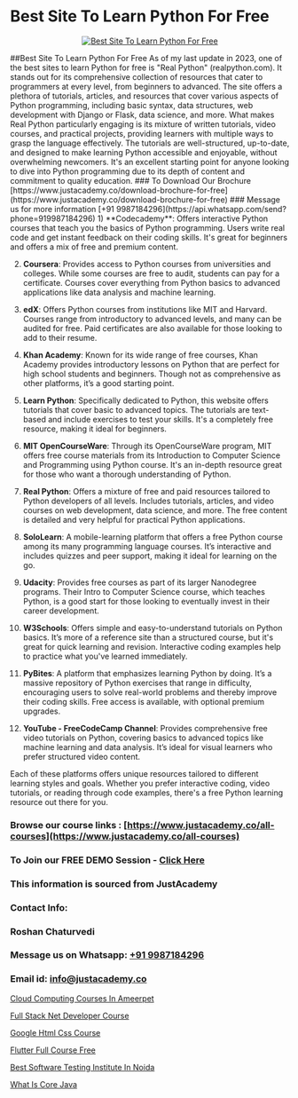 # Best Site To Learn Python For Free

<p align="center">
  <a href="https://justacademy.co/course-detail/python-training">
    <img src="https://justacademy.co/storage2/course_image/1709713400_course_image.webp" alt="Best Site To Learn Python For Free">
  </a>
</p>
##Best Site To Learn Python For Free
As of my last update in 2023, one of the best sites to learn Python for free is "Real Python" (realpython.com). It stands out for its comprehensive collection of resources that cater to programmers at every level, from beginners to advanced. The site offers a plethora of tutorials, articles, and resources that cover various aspects of Python programming, including basic syntax, data structures, web development with Django or Flask, data science, and more. What makes Real Python particularly engaging is its mixture of written tutorials, video courses, and practical projects, providing learners with multiple ways to grasp the language effectively. The tutorials are well-structured, up-to-date, and designed to make learning Python accessible and enjoyable, without overwhelming newcomers. It's an excellent starting point for anyone looking to dive into Python programming due to its depth of content and commitment to quality education.
### To Download Our Brochure [https://www.justacademy.co/download-brochure-for-free](https://www.justacademy.co/download-brochure-for-free)
### Message us for more information [+91 9987184296](https://api.whatsapp.com/send?phone=919987184296)
1) **Codecademy**: Offers interactive Python courses that teach you the basics of Python programming. Users write real code and get instant feedback on their coding skills. It's great for beginners and offers a mix of free and premium content.

2) **Coursera**: Provides access to Python courses from universities and colleges. While some courses are free to audit, students can pay for a certificate. Courses cover everything from Python basics to advanced applications like data analysis and machine learning.

3) **edX**: Offers Python courses from institutions like MIT and Harvard. Courses range from introductory to advanced levels, and many can be audited for free. Paid certificates are also available for those looking to add to their resume.

4) **Khan Academy**: Known for its wide range of free courses, Khan Academy provides introductory lessons on Python that are perfect for high school students and beginners. Though not as comprehensive as other platforms, it’s a good starting point.

5) **Learn Python**: Specifically dedicated to Python, this website offers tutorials that cover basic to advanced topics. The tutorials are text-based and include exercises to test your skills. It's a completely free resource, making it ideal for beginners.

6) **MIT OpenCourseWare**: Through its OpenCourseWare program, MIT offers free course materials from its Introduction to Computer Science and Programming using Python course. It's an in-depth resource great for those who want a thorough understanding of Python.

7) **Real Python**: Offers a mixture of free and paid resources tailored to Python developers of all levels. Includes tutorials, articles, and video courses on web development, data science, and more. The free content is detailed and very helpful for practical Python applications.

8) **SoloLearn**: A mobile-learning platform that offers a free Python course among its many programming language courses. It’s interactive and includes quizzes and peer support, making it ideal for learning on the go.

9) **Udacity**: Provides free courses as part of its larger Nanodegree programs. Their Intro to Computer Science course, which teaches Python, is a good start for those looking to eventually invest in their career development.

10) **W3Schools**: Offers simple and easy-to-understand tutorials on Python basics. It’s more of a reference site than a structured course, but it's great for quick learning and revision. Interactive coding examples help to practice what you've learned immediately.

11) **PyBites**: A platform that emphasizes learning Python by doing. It’s a massive repository of Python exercises that range in difficulty, encouraging users to solve real-world problems and thereby improve their coding skills. Free access is available, with optional premium upgrades.

12) **YouTube - FreeCodeCamp Channel**: Provides comprehensive free video tutorials on Python, covering basics to advanced topics like machine learning and data analysis. It’s ideal for visual learners who prefer structured video content.

Each of these platforms offers unique resources tailored to different learning styles and goals. Whether you prefer interactive coding, video tutorials, or reading through code examples, there's a free Python learning resource out there for you.

### Browse our course links : [https://www.justacademy.co/all-courses](https://www.justacademy.co/all-courses) 
### To Join our FREE DEMO Session - [Click Here](https://www.justacademy.co/register-for-course-demo)


### This information is sourced from JustAcademy
### Contact Info:
### Roshan Chaturvedi
### Message us on Whatsapp: [+91 9987184296](https://api.whatsapp.com/send?phone=919987184296)
### Email id: [info@justacademy.co](mailto:info@justacademy.co)
                
[Cloud Computing Courses In Ameerpet](https://www.linkedin.com/pulse/cloud-computing-courses-ameerpet-justacademy-ahmedabad-aydke?trackingId=z3Std4ccZzK8RWlkLliv%2Fw%3D%3D&lipi=urn%3Ali%3Apage%3Ad_flagship3_company_admin%3BO%2BCUjkhGSmWvdoCzc9%2FX%2FA%3D%3D)

[Full Stack Net Developer Course](https://www.linkedin.com/pulse/full-stack-net-developer-course-justacademy-stockport-nf7ce?trackingId=b2HC6rOYgKW4Sn6jUD9Wjw%3D%3D&lipi=urn%3Ali%3Apage%3Ad_flagship3_company_admin%3Bhrs%2FVe6MQa2w%2FxcFE4Py%2Fw%3D%3D)

[Google Html Css Course](https://medium.com/@ranepooja/google-html-css-course-23cdf1f9c769)

[Flutter Full Course Free](https://medium.com/@prempja40/flutter-full-course-free-43114f87e9c8)

[Best Software Testing Institute In Noida](https://justacademyin.github.io/justacademy/best-software-testing-institute-in-noida)

[What Is Core Java](https://justacademyin.github.io/justacademy/what-is-core-java)

